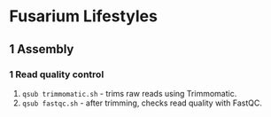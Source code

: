 # Fusarium Lifestyles

## 1 Assembly
### 1 Read quality control
 
1. `qsub trimmomatic.sh` - trims raw reads using Trimmomatic.
2. `qsub fastqc.sh` - after trimming, checks read quality with FastQC.